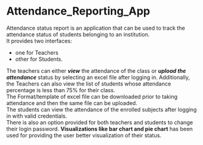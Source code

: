 # Attendance_Reporting_App

Attendance status report is an application that can be used to track the attendance status of students belonging to an institution.\
It provides two interfaces: 
- one for Teachers 
- other for Students.


The teachers can either ***view*** the attendance of the class or ***upload the attendance*** status by selecting an excel file after logging in. Additionally, the Teachers can also view the list of students whose attendance percentage is less than 75% for their class. \
The Format/template of excel file can be downloaded prior to taking attendance and then the same file can be uploaded.\
The students can view the attendance of the enrolled subjects after logging in with valid credentials.\
There is also an option provided for both teachers and students to change their login password. **Visualizations like bar chart and pie chart** has been used for providing the user better visualization of their status.
